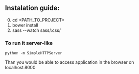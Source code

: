 ## Instalation guide:

 0. cd <PATH_TO_PROJECT>
 1. bower install
 2. sass --watch sass/:css/ 

### To run it server-like

	
	python -m SimpleHTTPServer

Than you would be able to access application in the browser on localhost:8000
